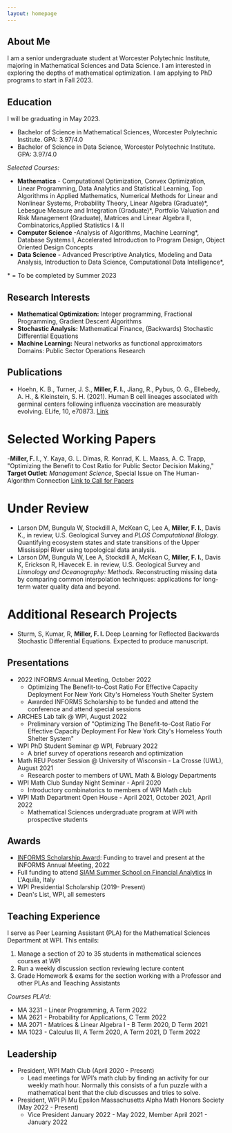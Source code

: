 ```yaml
---
layout: homepage
---
```


## About Me

I am a senior undergraduate student at Worcester Polytechnic Institute, majoring in Mathematical Sciences and Data Science. I am interested in exploring the depths of mathematical optimization. I am applying to PhD programs to start in Fall 2023.

## Education
I will be graduating in May 2023.
- Bachelor of Science in Mathematical Sciences, Worcester Polytechnic Institute. GPA: 3.97/4.0
- Bachelor of Science in Data Science, Worcester Polytechnic Institute. GPA: 3.97/4.0

*Selected Courses:*
- **Mathematics** - Computational Optimization, Convex Optimization, Linear Programming, Data Analytics and Statistical Learning, Top Algorithms in Applied Mathematics, Numerical Methods for Linear and Nonlinear Systems, Probability Theory,  Linear Algebra (Graduate)\*, Lebesgue Measure and Integration (Graduate)\*, Portfolio Valuation and Risk Management (Graduate), Matrices and Linear Algebra II, Combinatorics,Applied Statistics I & II
- **Computer Science** -Analysis of Algorithms, Machine Learning\*, Database Systems I, Accelerated Introduction to Program Design, Object Oriented Design Concepts
- **Data Science** -  Advanced Prescriptive Analytics, Modeling and Data Analysis, Introduction to Data Science, Computational Data Intelligence\*,

\* = To be completed by Summer 2023

## Research Interests 

- **Mathematical Optimization:** Integer programming, Fractional Programming, Gradient Descent Algorithms
- **Stochastic Analysis:** Mathematical Finance, (Backwards) Stochastic Differential Equations
- **Machine Learning:** Neural networks as functional approximators 
Domains: Public Sector Operations Research

## Publications
- Hoehn, K. B., Turner, J. S., **Miller, F. I.**, Jiang, R., Pybus, O. G., Ellebedy, A. H., & Kleinstein, S. H. (2021). Human B cell lineages associated with germinal centers following influenza vaccination are measurably evolving. ELife, 10, e70873. [Link](https://doi.org/10.7554/eLife.70873)

# Selected Working Papers
-**Miller, F. I.**, Y. Kaya, G. L. Dimas, R. Konrad, K. L. Maass, A. C. Trapp, "Optimizing the Benefit to Cost Ratio for Public Sector Decision Making," **Target Outlet**: *Management Science*, Special Issue on The Human-Algorithm Connection [Link to Call for Papers](https://pubsonline.informs.org/page/mnsc/calls-for-papers)

# Under Review
- Larson DM, Bungula W, Stockdill A, McKean C, Lee A, **Miller, F. I.**, Davis K., in review, U.S. Geological Survey and *PLOS Computational Biology*. Quantifying ecosystem states and state transitions of the Upper Mississippi River using topological data analysis.  
- Larson DM, Bungula W, Lee A, Stockdill A, McKean C, **Miller, F. I.**, Davis K, Erickson R, Hlavecek E. in review, U.S. Geological Survey and *Limnology and Oceanography: Methods*. Reconstructing missing data by comparing common interpolation techniques: applications for long-term water quality data and beyond.  

# Additional Research Projects 

- Sturm, S, Kumar, R, **Miller, F. I.** Deep Learning for Reflected Backwards Stochastic Differential Equations. Expected to produce manuscript.

## Presentations 

- 2022 INFORMS Annual Meeting, October 2022
	- Optimizing The Benefit-to-Cost Ratio For Effective Capacity Deployment For New York City's Homeless Youth Shelter System
	- Awarded INFORMS Scholarship to be funded and attend the conference and attend special sessions
- ARCHES Lab talk @ WPI, August 2022
	- Preliminary version of "Optimizing The Benefit-to-Cost Ratio For Effective Capacity Deployment For New York City's Homeless Youth Shelter System"
- WPI PhD Student Seminar @ WPI, February 2022
	- A brief survey of operations research and optimization
- Math REU Poster Session @ University of Wisconsin - La Crosse (UWL), August 2021
	- Research poster to members of UWL Math & Biology Departments
- WPI Math Club Sunday Night Seminar - April 2020
	- Introductory combinatorics to members of WPI Math club
- WPI Math Department Open House - April 2021, October 2021, April 2022
	- Mathematical Sciences undergraduate program at WPI with prospective students

## Awards 

- [INFORMS Scholarship Award](https://www.informs.org/Recognizing-Excellence/Scholarships/INFORMS-Scholarship): Funding to travel and present at the INFORMS Annual Meeting, 2022
- Full funding to attend [SIAM Summer School on Financial Analytics](https://siam2022.gssi.it/) in L'Aquila, Italy
- WPI Presidential Scholarship (2019- Present)
- Dean's List, WPI, all semesters

## Teaching Experience 
I serve as Peer Learning Assistant (PLA) for the Mathematical Sciences Department at WPI. This entails:
1. Manage a section of 20 to 35 students in mathematical sciences courses at WPI
2. Run a weekly discussion section reviewing lecture content
3. Grade Homework & exams for the section working with a Professor and other PLAs and Teaching Assistants

*Courses PLA'd:*
- MA 3231 - Linear Programming, A Term 2022
- MA 2621 - Probability for Applications, C Term 2022
- MA 2071 - Matrices & Linear Algebra I - B Term 2020, D Term 2021
- MA 1023 - Calculus III, A Term 2020, A Term 2021, D Term 2022


## Leadership
- President, WPI Math Club (April 2020 - Present)
	- Lead meetings for WPI’s math club by finding an activity for our weekly math hour. Normally this consists of a fun puzzle with a mathematical bent that the club discusses and tries to solve.
- President, WPI Pi Mu Epsilon Massachusetts Alpha Math Honors Society (May 2022 - Present)
	 - Vice President January 2022 - May 2022, Member April 2021 - January 2022

